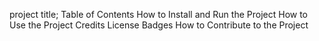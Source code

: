 project title;
Table of Contents
How to Install and Run the Project
How to Use the Project
Credits
License
Badges
 How to Contribute to the Project
